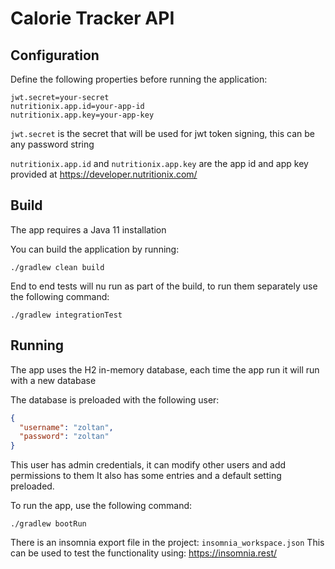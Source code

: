 # Calorie Tracker API

## Configuration

Define the following properties before running the application: 

```properties
jwt.secret=your-secret
nutritionix.app.id=your-app-id
nutritionix.app.key=your-app-key
```

`jwt.secret` is the secret that will be used for jwt token signing, this can be any password string

`nutritionix.app.id` and `nutritionix.app.key` are the app id and app key provided at 
https://developer.nutritionix.com/ 

## Build

The app requires a Java 11 installation

You can build the application by running: 

```shell script
./gradlew clean build
```

End to end tests will nu run as part of the build, to run them separately use the following command: 

```shell script
./gradlew integrationTest
```

## Running 

The app uses the H2 in-memory database, each time the app run it will run with a new database

The database is preloaded with the following user: 

```json
{
  "username": "zoltan",
  "password": "zoltan"
}
```
This user has admin credentials, it can modify other users and add permissions to them
It also has some entries and a default setting preloaded.

To run the app, use the following command: 

```shell script
./gradlew bootRun
``` 

There is an insomnia export file in the project: `insomnia_workspace.json` 
This can be used to test the functionality using: https://insomnia.rest/
